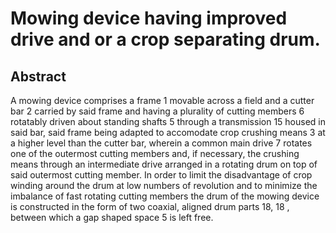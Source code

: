 # Mowing device having improved drive and or a crop separating drum.

## Abstract
A mowing device comprises a frame 1 movable across a field and a cutter bar 2 carried by said frame and having a plurality of cutting members 6 rotatably driven about standing shafts 5 through a transmission 15 housed in said bar, said frame being adapted to accomodate crop crushing means 3 at a higher level than the cutter bar, wherein a common main drive 7 rotates one of the outermost cutting members and, if necessary, the crushing means through an intermediate drive arranged in a rotating drum on top of said outermost cutting member. In order to limit the disadvantage of crop winding around the drum at low numbers of revolution and to minimize the imbalance of fast rotating cutting members the drum of the mowing device is constructed in the form of two coaxial, aligned drum parts 18, 18 , between which a gap shaped space 5 is left free.